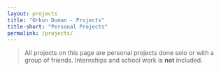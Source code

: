 ```yaml
---
layout: projects
title: "Orkun Duman - Projects"
title-short: "Personal Projects"
permalink: /projects/
---
```


> All projects on this page are personal projects done solo or with a group of friends. Internships and school work is **not** included.
